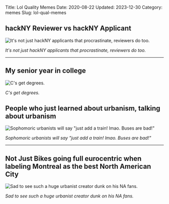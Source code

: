 Title: Lol Quality Memes
Date: 2020-08-22
Updated: 2023-12-30
Category: memes
Slug: lol-qual-memes

## hackNY Reviewer vs hackNY Applicant
![It's not just hackNY applicants that procrastinate, reviewers do too.]({static}/images/memes/hackNYReviewer.png)

_It's not just hackNY applicants that procrastinate, reviewers do too._

---

## My senior year in college
![C's get degrees.]({static}/images/memes/barely_passing.png)

_C's get degrees._

## People who just learned about urbanism, talking about urbanism
![Sophomoric urbanists will say "just add a train! lmao. Buses are bad!"]({static}/images/memes/talking_about_urbanism.jpg)

_Sophomoric urbanists will say "just add a train! lmao. Buses are bad!"_

---


## Not Just Bikes going full eurocentric when labeling Montreal as the best North American City
![Sad to see such a huge urbanist creator dunk on his NA fans.]({static}/images/memes/njb_euro_centric.jpg)

_Sad to see such a huge urbanist creator dunk on his NA fans._
